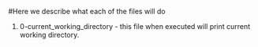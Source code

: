#Here we describe what each of the files will do

1. 0-current_working_directory - this file when executed will print current working directory.
